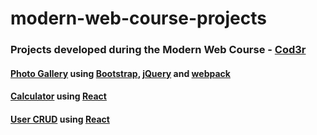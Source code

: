# modern-web-course-projects
### Projects developed during the Modern Web Course - [Cod3r](https://www.cod3r.com.br/courses/web-moderno)

#### [Photo Gallery](https://github.com/aarthurguedes/modern-web-course-projects/tree/master/gallery) using [Bootstrap](https://getbootstrap.com/), [jQuery](https://jquery.com/) and [webpack](https://webpack.js.org/)

#### [Calculator](https://github.com/aarthurguedes/modern-web-course-projects/tree/master/calculator) using [React](https://reactjs.org/)

#### [User CRUD](https://github.com/aarthurguedes/modern-web-course-projects/tree/master/crud) using [React](https://reactjs.org/)

